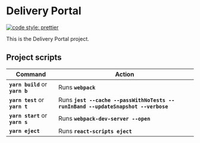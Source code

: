 # Delivery Portal

[![code style: prettier](https://img.shields.io/badge/code_style-prettier-ff69b4.svg?style=flat-square)](https://github.com/prettier/prettier)

This is the Delivery Portal project.

## Project scripts

| Command                          | Action                                                                           |
| -------------------------------- | -------------------------------------------------------------------------------- |
| **`yarn build`** or **`yarn b`** | Runs **`webpack`**                                                               |
| **`yarn test`** or **`yarn t`**  | Runs **`jest --cache --passWithNoTests --runInBand --updateSnapshot --verbose`** |
| **`yarn start`** or **`yarn s`** | Runs **`webpack-dev-server --open`**                                             |
| **`yarn eject`**                 | Runs **`react-scripts eject`**                                                   |
